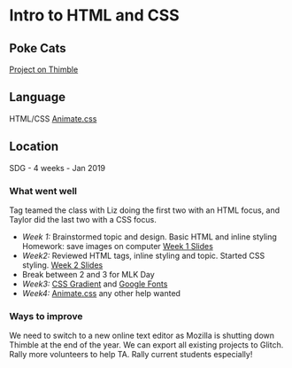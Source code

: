 # Intro to HTML and CSS

## Poke Cats

[Project on Thimble](https://thimble.mozilla.org/en-US/user/suncoastkids/2130526/)

## Language

HTML/CSS
[Animate.css](https://daneden.github.io/animate.css/)

## Location

SDG - 4 weeks - Jan 2019

### What went well

Tag teamed the class with Liz doing the first two with an HTML focus, and Taylor did the last two with a CSS focus.

- *Week 1:* Brainstormed topic and design. Basic HTML and inline styling Homework: save images on computer [Week 1 Slides](https://docs.google.com/presentation/d/1tHTRyuqB29rUhQtGEv1YlpBZsBvai6nhhVICtJ5aWAE/edit?usp=sharing)
- *Week2:* Reviewed HTML tags, inline styling and topic.  Started CSS styling.  [Week 2 Slides](https://docs.google.com/presentation/d/1g3LcUa2yn3lnHg3fqGi5_RNKxRH-GpIYEiXHXfnW-dg/edit?usp=sharing)
- Break between 2 and 3 for MLK Day
- *Week3:* [CSS Gradient](https://cssgradient.io/) and [Google Fonts](https://fonts.google.com/)
- *Week4:* [Animate.css](https://daneden.github.io/animate.css/) any other help wanted

### Ways to improve

We need to switch to a new online text editor as Mozilla is shutting down Thimble at the end of the year.  We can export all existing projects to Glitch.
Rally more volunteers to help TA.  Rally current students especially!